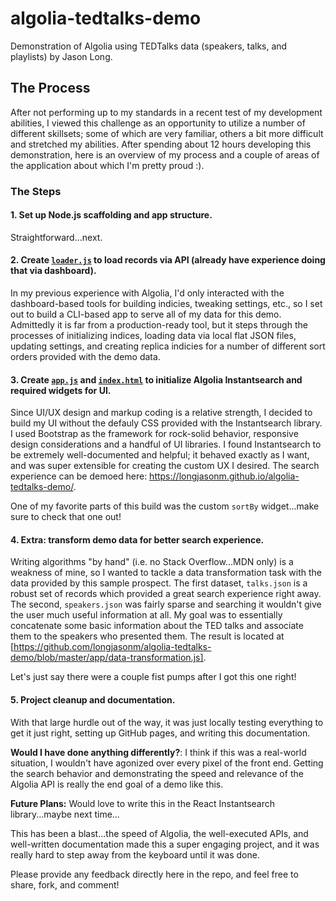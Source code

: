# algolia-tedtalks-demo

Demonstration of Algolia using TEDTalks data (speakers, talks, and playlists) by Jason Long.

## The Process

After not performing up to my standards in a recent test of my development abilities, I viewed this challenge as an opportunity to utilize a number of different skillsets; some of which are very familiar, others a bit more difficult and stretched my abilities. After spending about 12 hours developing this demonstration, here is an overview of my process and a couple of areas of the application about which I'm pretty proud :).

### The Steps

#### 1. Set up Node.js scaffolding and app structure.
Straightforward...next.

#### 2. Create [`loader.js`](https://github.com/longjasonm/algolia-tedtalks-demo/blob/master/app/loader.js) to load records via API (already have experience doing that via dashboard).
In my previous experience with Algolia, I'd only interacted with the dashboard-based tools for building indicies, tweaking settings, etc., so I set out to build a CLI-based app to serve all of my data for this demo. Admittedly it is far from a production-ready tool, but it steps through the processes of initializing indices, loading data via local flat JSON files, updating settings, and creating replica indicies for a number of different sort orders provided with the demo data. 

#### 3. Create [`app.js`](https://github.com/longjasonm/algolia-tedtalks-demo/blob/master/app/app.js) and [`index.html`](https://github.com/longjasonm/algolia-tedtalks-demo/blob/master/index.html) to initialize Algolia Instantsearch and required widgets for UI.
Since UI/UX design and markup coding is a relative strength, I decided to build my UI without the defauly CSS provided with the Instantsearch library. I used Bootstrap as the framework for rock-solid behavior, responsive design considerations and a handful of UI libraries. I found Instantsearch to be extremely well-documented and helpful; it behaved exactly as I want, and was super extensible for creating the custom UX I desired. The search experience can be demoed here: https://longjasonm.github.io/algolia-tedtalks-demo/.

One of my favorite parts of this build was the custom `sortBy` widget...make sure to check that one out!

#### 4. Extra: transform demo data for better search experience.
Writing algorithms "by hand" (i.e. no Stack Overflow...MDN only) is a weakness of mine, so I wanted to tackle a data transformation task with the data provided by this sample prospect. The first dataset, `talks.json` is a robust set of records which provided a great search experience right away. The second, `speakers.json` was fairly sparse and searching it wouldn't give the user much useful information at all. My goal was to essentially concatenate some basic information about the TED talks and associate them to the speakers who presented them. The result is located at [https://github.com/longjasonm/algolia-tedtalks-demo/blob/master/app/data-transformation.js].

Let's just say there were a couple fist pumps after I got this one right!

#### 5. Project cleanup and documentation.
With that large hurdle out of the way, it was just locally testing everything to get it just right, setting up GitHub pages, and writing this documentation. 

**Would I have done anything differently?**: I think if this was a real-world situation, I wouldn't have agonized over every pixel of the front end. Getting the search behavior and demonstrating the speed and relevance of the Algolia API is really the end goal of a demo like this.

**Future Plans:** Would love to write this in the React Instantsearch library...maybe next time...

This has been a blast...the speed of Algolia, the well-executed APIs, and well-written documentation made this a super engaging project, and it was really hard to step away from the keyboard until it was done. 

Please provide any feedback directly here in the repo, and feel free to share, fork, and comment! 
